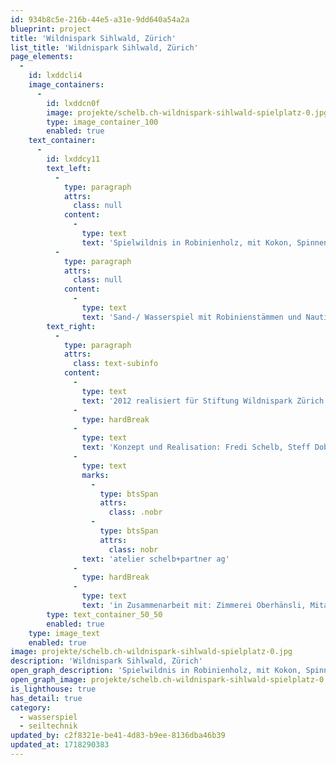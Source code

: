 ```yaml
---
id: 934b8c5e-216b-44e5-a31e-9dd640a54a2a
blueprint: project
title: 'Wildnispark Sihlwald, Zürich'
list_title: 'Wildnispark Sihlwald, Zürich'
page_elements:
  -
    id: lxddcli4
    image_containers:
      -
        id: lxddcn0f
        image: projekte/schelb.ch-wildnispark-sihlwald-spielplatz-0.jpg
        type: image_container_100
        enabled: true
    text_container:
      -
        id: lxddcy11
        text_left:
          -
            type: paragraph
            attrs:
              class: null
            content:
              -
                type: text
                text: 'Spielwildnis in Robinienholz, mit Kokon, Spinnennetz, Hängematten, ausgehöhltem Baum, etc.'
          -
            type: paragraph
            attrs:
              class: null
            content:
              -
                type: text
                text: 'Sand-/ Wasserspiel mit Robinienstämmen und Nautilusbrunnen (Betonguss in Sandnegativ).'
        text_right:
          -
            type: paragraph
            attrs:
              class: text-subinfo
            content:
              -
                type: text
                text: '2012 realisiert für Stiftung Wildnispark Zürich'
              -
                type: hardBreak
              -
                type: text
                text: 'Konzept und Realisation: Fredi Schelb, Steff Dobler, '
              -
                type: text
                marks:
                  -
                    type: btsSpan
                    attrs:
                      class: .nobr
                  -
                    type: btsSpan
                    attrs:
                      class: nobr
                text: 'atelier schelb+partner ag'
              -
                type: hardBreak
              -
                type: text
                text: 'in Zusammenarbeit mit: Zimmerei Oberhänsli, Mitarbeiter Wildnispark'
        type: text_container_50_50
        enabled: true
    type: image_text
    enabled: true
image: projekte/schelb.ch-wildnispark-sihlwald-spielplatz-0.jpg
description: 'Wildnispark Sihlwald, Zürich'
open_graph_description: 'Spielwildnis in Robinienholz, mit Kokon, Spinnennetz, Hängematten, ausgehöhltem Baum, etc. Sand-/ Wasserspiel mit Robinienstämmen und Nautilusbrunnen (Betonguss in Sandnegativ).'
open_graph_image: projekte/schelb.ch-wildnispark-sihlwald-spielplatz-0.jpg
is_lighthouse: true
has_detail: true
category:
  - wasserspiel
  - seiltechnik
updated_by: c2f8321e-be41-4d83-b9ee-8136dba46b39
updated_at: 1718290383
---
```

